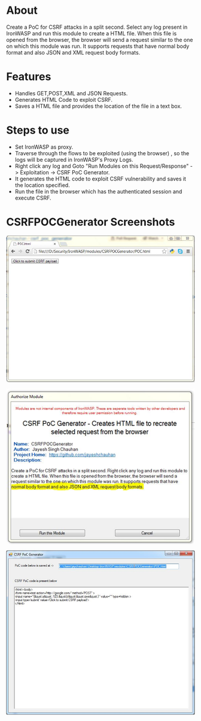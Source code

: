 About
=====
Create a PoC for CSRF attacks in a split second. Select any log present in IronWASP and run this module to create a HTML file. When this file is opened from the browser, the browser will send a request similar to the one on which this module was run. It supports requests that have normal body format and also JSON and XML request body formats.


Features
========
*	Handles GET,POST,XML and JSON Requests.
*	Generates HTML Code to exploit CSRF.
*	Saves a HTML file and provides the location of the file  in a text box.


Steps to use
============
*	Set IronWASP as proxy.
*	Traverse through the flows to be exploited (using the browser) , so the logs will be captured in IronWASP's Proxy Logs.
*	Right click any log and Goto "Run Modules on this Request/Response" -> Exploitation -> CSRF PoC Generator.
*	It generates the HTML code to exploit CSRF vulnerability and saves it the location specified.
*	Run the file in the browser which has the authenticated session and execute CSRF.


CSRFPOCGenerator Screenshots
============================

![CSRFPOCGenerator Screenshot 0](https://github.com/jayeshchauhan/csrf_poc_generator/blob/master/image4.JPG?raw=true "Screenshot 0")


![CSRFPOCGenerator Screenshot 1](https://github.com/jayeshchauhan/csrf_poc_generator/blob/master/image1.JPG?raw=true "Screenshot 1")


![CSRFPOCGenerator Screenshot 1](https://github.com/jayeshchauhan/csrf_poc_generator/blob/master/image2.JPG?raw=true "Screenshot 2")


